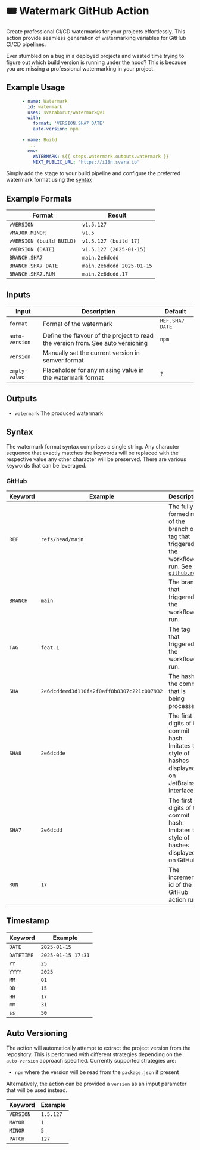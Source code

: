# 🎟️ Watermark GitHub Action

Create professional CI/CD watermarks for your projects effortlessly. This action provide seamless generation of
watermarking variables for GitHub CI/CD pipelines.

Ever stumbled on a bug in a deployed projects and wasted time trying to figure out which build version is running under
the hood? This is because you are missing a professional watermarking in your project.

## Example Usage

```yaml
      - name: Watermark
        id: watermark
        uses: svaraborut/watermark@v1
        with:
          format: 'VERSION.SHA7 DATE'
          auto-version: npm

      - name: Build
        ...
        env:
          WATERMARK: ${{ steps.watermark.outputs.watermark }}
          NEXT_PUBLIC_URL: 'https://i18n.svara.io'
```

Simply add the stage to your build pipeline and configure the preferred watermark format using the [syntax](#syntax)

## Example Formats

| Format                   | Result                    |
|--------------------------|---------------------------|
| `vVERSION`               | `v1.5.127`                |
| `vMAJOR.MINOR`           | `v1.5`                    |
| `vVERSION (build BUILD)` | `v1.5.127 (build 17)`     |
| `vVERSION (DATE)`        | `v1.5.127 (2025-01-15)`   |
| `BRANCH.SHA7`            | `main.2e6dcdd`            |
| `BRANCH.SHA7 DATE`       | `main.2e6dcdd 2025-01-15` |
| `BRANCH.SHA7.RUN`        | `main.2e6dcdd.17`         |

## Inputs

| Input          | Description                                                                                         | Default         |
|----------------|-----------------------------------------------------------------------------------------------------|-----------------|
| `format`       | Format of the watermark                                                                             | `REF.SHA7 DATE` |
| `auto-version` | Define the flavour of the project to read the version from. See [auto versioning](#auto-versioning) | `npm`           |
| `version`      | Manually set the current version in semver format                                                   |                 |
| `empty-value`  | Placeholder for any missing value in the watermark format                                           | `?`             |

## Outputs

- `watermark` The produced watermark

## Syntax

The watermark format syntax comprises a single string. Any character sequence that exactly matches the keywords will be
replaced with the respective value any other character will be preserved. There are various keywords that can be
leveraged.

### GitHub

| Keyword  | Example                                    | Description                                                                                                                                                                                                                                              |
|----------|--------------------------------------------|----------------------------------------------------------------------------------------------------------------------------------------------------------------------------------------------------------------------------------------------------------|
| `REF`    | `refs/head/main`                           | The fully-formed ref of the branch or tag that triggered the workflow run. See [`github.ref`](https://docs.github.com/en/actions/writing-workflows/choosing-what-your-workflow-does/accessing-contextual-information-about-workflow-runs#github-context) |
| `BRANCH` | `main`                                     | The branch that triggered the workflow run.                                                                                                                                                                                                              |
| `TAG`    | `feat-1`                                   | The tag that triggered the workflow run.                                                                                                                                                                                                                 |
| `SHA`    | `2e6dcddeed3d110fa2f0aff8b8307c221c007932` | The hash of the commit that is being processed.                                                                                                                                                                                                          |
| `SHA8`   | `2e6dcdde`                                 | The first 8 digits of the commit hash. Imitates the style of hashes displayed on JetBrains interfaces.                                                                                                                                                   |
| `SHA7`   | `2e6dcdd`                                  | The first 7 digits of the commit hash. Imitates the style of hashes displayed on GitHub.                                                                                                                                                                 |
| `RUN`    | `17`                                       | The incremental id of the GitHub action run.                                                                                                                                                                                                             |

## Timestamp

| Keyword    | Example            |
|------------|--------------------|
| `DATE`     | `2025-01-15`       |
| `DATETIME` | `2025-01-15 17:31` |
| `YY`       | `25`               |
| `YYYY`     | `2025`             |
| `MM`       | `01`               |
| `DD`       | `15`               |
| `HH`       | `17`               |
| `mm`       | `31`               |
| `ss`       | `50`               |

## Auto Versioning

The action will automatically attempt to extract the project version from the repository. This is performed with
different strategies depending on the `auto-version` approach specified. Currently supported strategies are:

- `npm` where the version will be read from the `package.json` if present

Alternatively, the action can be provided a `version` as an imput parameter that will be used instead.

| Keyword   | Example   |
|-----------|-----------|
| `VERSION` | `1.5.127` |
| `MAYOR`   | `1`       |
| `MINOR`   | `5`       |
| `PATCH`   | `127`     |

[//]: # (https://github.com/jaywcjlove/github-action-read-file)